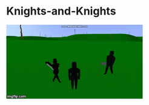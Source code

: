 # Knights-and-Knights
![alt-text](https://github.com/novitamme/Knights-and-Knights/blob/master/2xzcdl.gif)
